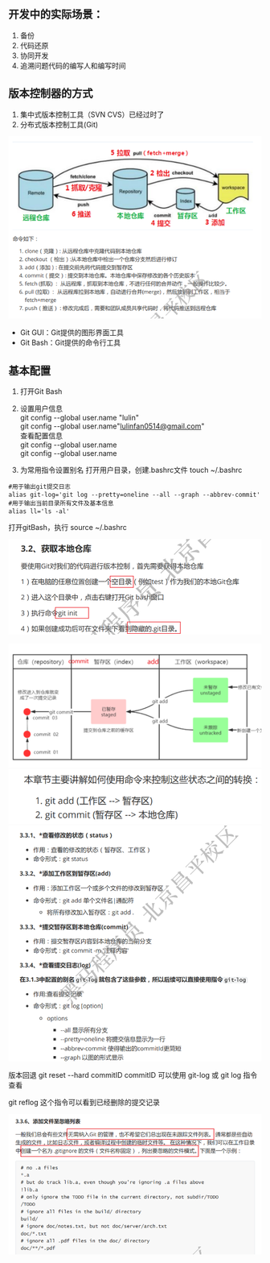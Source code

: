 ## 开发中的实际场景：
1. 备份
2. 代码还原
3. 协同开发
4. 追溯问题代码的编写人和编写时间
## 版本控制器的方式
1. 集中式版本控制工具（SVN CVS）已经过时了
2. 分布式版本控制工具(Git)

![alt text](assets/1/image.png)
- Git GUI：Git提供的图形界面工具
- Git Bash：Git提供的命令行工具

## 基本配置
1. 打开Git Bash
2. 设置用户信息 \
git config --global user.name "lulin" \
git config --global user.name"lulinfan0514@gmail.com" \
查看配置信息  \
git config --global user.name \
git config --global user.name

3. 为常用指令设置别名
打开用户目录，创建.bashrc文件
touch ~/.bashrc
```
#用于输出git提交日志
alias git-log='git log --pretty=oneline --all --graph --abbrev-commit'
#用于输出当前目录所有文件及基本信息
alias ll='ls -al'
```
打开gitBash，执行 source ~/.bashrc

![alt text](assets/1/image-1.png)

![alt text](assets/1/image-2.png)
![alt text](assets/1/image-3.png)
![alt text](assets/1/image-4.png)

版本回退
git reset --hard commitID
commitID 可以使用 git-log 或 git log 指令查看

git reflog
这个指令可以看到已经删除的提交记录

![alt text](assets/1/image-5.png)